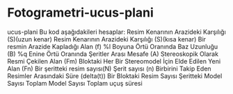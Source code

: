 # Fotogrametri-ucus-plani
ucus-plani
Bu kod aşağıdakileri hesaplar:
  Resim Kenarının Arazideki Karşılığı (S)(uzun kenar)
  Resim Kenarının Arazideki Karşılığı (S)(kısa kenar)
  Bir resmin Arazide Kapladığı Alan (f)
  %l Boyuna Örtü Oranında Baz Uzunluğu (B)
  %q Enine Örtü Oranında Şeritler Arası Mesafe (A)
  Stereoskopik Olarak Resmi Çekilen Alan (Fm)
  Bloktaki Her Bir Stereomodel İçin Elde Edilen Yeni Alan (Fn)
  Bir şeritteki resim sayısı(N)
  Şerit sayısı (n)
  Birbirini Takip Eden Resimler Arasındaki Süre (delta(t))
  Bir Bloktaki Resim Sayısı
  Şeritteki Model Sayısı
  Toplam Model Sayısı
  Toplam uçuş süresi
